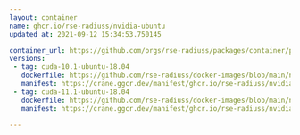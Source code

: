 ```yaml
---
layout: container
name: ghcr.io/rse-radiuss/nvidia-ubuntu
updated_at: 2021-09-12 15:34:53.750145

container_url: https://github.com/orgs/rse-radiuss/packages/container/package/nvidia-ubuntu
versions:
 - tag: cuda-10.1-ubuntu-18.04
   dockerfile: https://github.com/rse-radiuss/docker-images/blob/main/nvidia-ubuntu/Dockerfile
   manifest: https://crane.ggcr.dev/manifest/ghcr.io/rse-radiuss/nvidia-ubuntu:cuda-10.1-ubuntu-18.04
 - tag: cuda-11.1-ubuntu-18.04
   dockerfile: https://github.com/rse-radiuss/docker-images/blob/main/nvidia-ubuntu/Dockerfile
   manifest: https://crane.ggcr.dev/manifest/ghcr.io/rse-radiuss/nvidia-ubuntu:cuda-11.1-ubuntu-18.04

---
```

